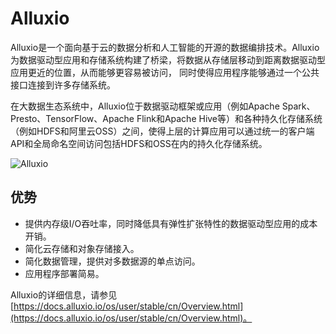 # Alluxio

Alluxio是一个面向基于云的数据分析和人工智能的开源的数据编排技术。Alluxio为数据驱动型应用和存储系统构建了桥梁，将数据从存储层移动到距离数据驱动型应用更近的位置，从而能够更容易被访问， 同时使得应用程序能够通过一个公共接口连接到许多存储系统。

在大数据生态系统中，Alluxio位于数据驱动框架或应用（例如Apache Spark、Presto、TensorFlow、Apache Flink和Apache Hive等）和各种持久化存储系统（例如HDFS和阿里云OSS）之间，使得上层的计算应用可以通过统一的客户端API和全局命名空间访问包括HDFS和OSS在内的持久化存储系统。

![Alluxio](https://static-aliyun-doc.oss-accelerate.aliyuncs.com/assets/img/zh-CN/1217096061/p185231.png)

## 优势

-   提供内存级I/O吞吐率，同时降低具有弹性扩张特性的数据驱动型应用的成本开销。
-   简化云存储和对象存储接入。
-   简化数据管理，提供对多数据源的单点访问。
-   应用程序部署简易。

Alluxio的详细信息，请参见[https://docs.alluxio.io/os/user/stable/cn/Overview.html](https://docs.alluxio.io/os/user/stable/cn/Overview.html)。

